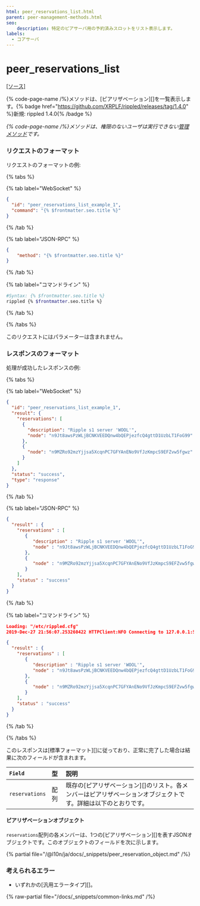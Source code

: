 ```yaml
---
html: peer_reservations_list.html
parent: peer-management-methods.html
seo:
    description: 特定のピアサーバ用の予約済みスロットをリスト表示します。
labels:
  - コアサーバ
---
```

# peer_reservations_list
[[ソース]](https://github.com/XRPLF/rippled/blob/4a1148eb2849513dd1e7ae080288fd47ab57a376/src/ripple/rpc/handlers/Reservations.cpp#L116 "Source")

{% code-page-name /%}メソッドは、[ピアリザベーション][]を一覧表示します。{% badge href="https://github.com/XRPLF/rippled/releases/tag/1.4.0" %}新規: rippled 1.4.0{% /badge %}

_{% code-page-name /%}メソッドは、権限のないユーザは実行できない[管理メソッド](../index.md)です。_


### リクエストのフォーマット

リクエストのフォーマットの例:

{% tabs %}

{% tab label="WebSocket" %}
```json
{
  "id": "peer_reservations_list_example_1",
  "command": "{% $frontmatter.seo.title %}"
}
```
{% /tab %}

{% tab label="JSON-RPC" %}
```json
{
    "method": "{% $frontmatter.seo.title %}"
}
```
{% /tab %}

{% tab label="コマンドライン" %}
```sh
#Syntax: {% $frontmatter.seo.title %}
rippled {% $frontmatter.seo.title %}
```
{% /tab %}

{% /tabs %}

このリクエストにはパラメーターは含まれません。


### レスポンスのフォーマット

処理が成功したレスポンスの例:

{% tabs %}

{% tab label="WebSocket" %}
```json
{
  "id": "peer_reservations_list_example_1",
  "result": {
    "reservations": [
      {
        "description": "Ripple s1 server 'WOOL'",
        "node": "n9Jt8awsPzWLjBCNKVEEDQnw4bQEPjezfcQ4gttD1UzbLT1FoG99"
      },
      {
        "node": "n9MZRo92mzYjjsa5XcqnPC7GFYAnENo9VfJzKmpcS9EFZvw5fgwz"
      }
    ]
  },
  "status": "success",
  "type": "response"
}
```
{% /tab %}

{% tab label="JSON-RPC" %}
```json
{
  "result" : {
    "reservations" : [
       {
          "description" : "Ripple s1 server 'WOOL'",
          "node" : "n9Jt8awsPzWLjBCNKVEEDQnw4bQEPjezfcQ4gttD1UzbLT1FoG99"
       },
       {
          "node" : "n9MZRo92mzYjjsa5XcqnPC7GFYAnENo9VfJzKmpcS9EFZvw5fgwz"
       }
    ],
    "status" : "success"
  }
}
```
{% /tab %}

{% tab label="コマンドライン" %}
```json
Loading: "/etc/rippled.cfg"
2019-Dec-27 21:56:07.253260422 HTTPClient:NFO Connecting to 127.0.0.1:5005

{
  "result" : {
    "reservations" : [
       {
          "description" : "Ripple s1 server 'WOOL'",
          "node" : "n9Jt8awsPzWLjBCNKVEEDQnw4bQEPjezfcQ4gttD1UzbLT1FoG99"
       },
       {
          "node" : "n9MZRo92mzYjjsa5XcqnPC7GFYAnENo9VfJzKmpcS9EFZvw5fgwz"
       }
    ],
    "status" : "success"
  }
}
```
{% /tab %}

{% /tabs %}

このレスポンスは[標準フォーマット][]に従っており、正常に完了した場合は結果に次のフィールドが含まれます。

| `Field`        | 型    | 説明                                                |
|:---------------|:------|:----------------------------------------------------|
| `reservations` | 配列 | 既存の[ピアリザベーション][]のリスト。各メンバーはピアリザベーションオブジェクトです。詳細は以下のとおりです。 |

#### ピアリザベーションオブジェクト

`reservations`配列の各メンバーは、1つの[ピアリザベーション][]を表すJSONオブジェクトです。このオブジェクトのフィールドを次に示します。

{% partial file="/@l10n/ja/docs/_snippets/peer_reservation_object.md" /%}


### 考えられるエラー

- いずれかの[汎用エラータイプ][]。

{% raw-partial file="/docs/_snippets/common-links.md" /%}
